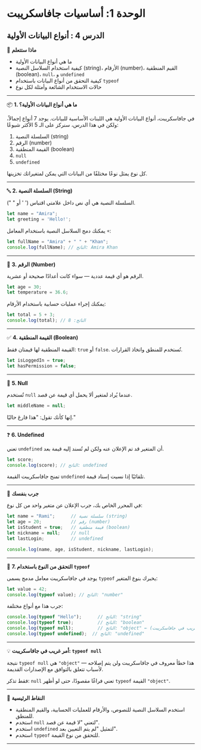 # الوحدة 1: أساسيات جافاسكريبت

## الدرس 4 : أنواع البيانات الأولية



🧠 **ماذا ستتعلم**
*	ما هي أنواع البيانات الأولية
*	كيفية استخدام السلاسل النصية (string)، الأرقام (number)، القيم المنطقية (boolean)، `null`، و `undefined`
*	كيفية التحقق من أنواع البيانات باستخدام `typeof`
*	حالات الاستخدام الشائعة وأمثلة لكل نوع

---

📦 **1. ما هي أنواع البيانات الأولية؟**

في جافاسكريبت، أنواع البيانات الأولية هي اللبنات الأساسية للبيانات.
يوجد 7 أنواع إجمالاً، ولكن في هذا الدرس، سنركز على الـ 5 الأكثر شيوعًا:
1.	السلسلة النصية (string)
2.	الرقم (number)
3.	القيمة المنطقية (boolean)
4.	`null`
5.	`undefined`

كل نوع يمثل نوعًا مختلفًا من البيانات التي يمكن لمتغيراتك تخزينها.

---

🔤 **2. السلسلة النصية (String)**

السلسلة النصية هي أي نص داخل علامتي اقتباس (' ' أو " ").
```javascript
let name = "Amira";
let greeting = 'Hello!';
```

يمكنك دمج السلاسل النصية باستخدام المعامل `+`:
```javascript
let fullName = "Amira" + " " + "Khan";
console.log(fullName); // الناتج: Amira Khan
```

---

🔢 **3. الرقم (Number)**

الرقم هو أي قيمة عددية — سواء كانت أعدادًا صحيحة أو عشرية.
```javascript
let age = 30;
let temperature = 36.6;
```

يمكنك إجراء عمليات حسابية باستخدام الأرقام:
```javascript
let total = 5 + 3;
console.log(total); // الناتج: 8
```

---

✅ **4. القيمة المنطقية (Boolean)**

القيمة المنطقية لها قيمتان فقط: `true` أو `false`.
تُستخدم للمنطق واتخاذ القرارات.
```javascript
let isLoggedIn = true;
let hasPermission = false;
```

---

🚫 **5. Null**

تُستخدم `null` عندما يُراد لمتغير ألا يحمل أي قيمة عن قصد.
```javascript
let middleName = null;
```

إنها كأنك تقول: "هذا فارغ حاليًا."

---

❓ **6. Undefined**

تعني `undefined` أن المتغير قد تم الإعلان عنه ولكن لم تُسند إليه قيمة بعد.
```javascript
let score;
console.log(score); // الناتج: undefined
```

تمنح جافاسكريبت القيمة `undefined` تلقائيًا إذا نسيت إسناد قيمة.

---

🧪 **جرب بنفسك**

في المحرر الخاص بك، جرب الإعلان عن متغير واحد من كل نوع:
```javascript
let name = "Rami";      // سلسلة نصية (string)
let age = 20;           // رقم (number)
let isStudent = true;   // قيمة منطقية (boolean)
let nickname = null;    // null
let lastLogin;          // undefined

console.log(name, age, isStudent, nickname, lastLogin);
```

---

🧪 **7. التحقق من النوع باستخدام `typeof`**

يوجد في جافاسكريبت معامل مدمج يسمى `typeof` يخبرك بنوع المتغير:
```javascript
let value = 42;
console.log(typeof value); // الناتج: "number"
```

جرب هذا مع أنواع مختلفة:
```javascript
console.log(typeof "Hello");      // الناتج: "string"
console.log(typeof true);         // الناتج: "boolean"
console.log(typeof null);         // الناتج: "object" ← (أمر غريب في جافاسكريبت!)
console.log(typeof undefined);  // الناتج: "undefined"
```

---

💡 **أمر غريب في جافاسكريبت: `typeof null`**

نتيجة `typeof null` هي `"object"` — هذا خطأ معروف في جافاسكريبت ولن يتم إصلاحه لأسباب تتعلق بالتوافق مع الإصدارات القديمة.

فقط تذكر: `null` تعني فراغًا مقصودًا، حتى لو أظهر `typeof` القيمة `"object"`.

---

🧠 **النقاط الرئيسية**
*	استخدم السلاسل النصية للنصوص، والأرقام للعمليات الحسابية، والقيم المنطقية للمنطق.
*	استخدم `null` لتعني "لا قيمة عن قصد".
*	استخدم `undefined` لتمثيل "لم يتم التعيين بعد".
*	استخدم `typeof` للتحقق من نوع القيمة.

---